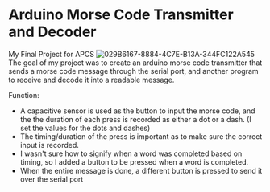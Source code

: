 # Arduino Morse Code Transmitter and Decoder
My Final Project for APCS
![029B6167-8884-4C7E-B13A-344FC122A545](https://github.com/beekdorrr/APCS-Final/assets/78626546/abfe011a-97ec-4781-a3e7-761c13e9e5d4)
The goal of my project was to create an arduino morse code transmitter that sends a morse code message through the serial port, and another program to receive and decode it into a readable message. 

Function: 
- A capacitive sensor is used as the button to input the morse code, and the the duration of each press is recorded as either a dot or a dash. (I set the values for the dots and dashes)
- The timing/duration of the press is important as to make sure the correct input is recorded.
- I wasn't sure how to signify when a word was completed based on timing, so I added a button to be pressed when a word is completed.
- When the entire message is done, a different button is pressed to send it over the serial port
